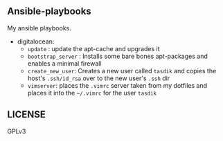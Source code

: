## Ansible-playbooks

My ansible playbooks.

- digitalocean:
	- `update` : update the apt-cache and upgrades it
	- `bootstrap_server` : Installs some bare bones apt-packages and enables a minimal firewall
	- `create_new_user`: Creates a new user called `tasdik` and copies the host's `.ssh/id_rsa` over to the new user's `.ssh` dir
	- `vimserver`: places the `.vimrc` server taken from my dotfiles and places it into the `~/.vimrc` for the user `tasdik`



## LICENSE

GPLv3